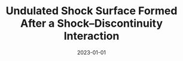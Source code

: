 ---
title: "Undulated Shock Surface Formed After a Shock–Discontinuity Interaction"
collection: publications
permalink: /publication/Zhou2023
date: 2023-01-01
venue: 'Geophysical Research Letters'
paperurl: '/files/papers/2023/Zhou2023 - Undulated Shock Surface Formed After a Shock–Discontinuity Interaction.pdf'
link: 'https://agupubs.onlinelibrary.wiley.com/doi/abs/10.1029/2023GL103848'
citation: '<b>Zhou, Y.</b>, Shen, C., Ji, Y. (2023). Undulated Shock Surface Formed After a Shock–Discontinuity Interaction. Geophysical Research Letters, 50, e2023GL103848. https://agupubs.onlinelibrary.wiley.com/doi/abs/10.1029/2023GL103848'
---